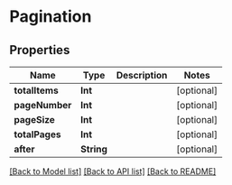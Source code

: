 # Pagination

## Properties
Name | Type | Description | Notes
------------ | ------------- | ------------- | -------------
**totalItems** | **Int** |  | [optional] 
**pageNumber** | **Int** |  | [optional] 
**pageSize** | **Int** |  | [optional] 
**totalPages** | **Int** |  | [optional] 
**after** | **String** |  | [optional] 

[[Back to Model list]](../README.md#documentation-for-models) [[Back to API list]](../README.md#documentation-for-api-endpoints) [[Back to README]](../README.md)



